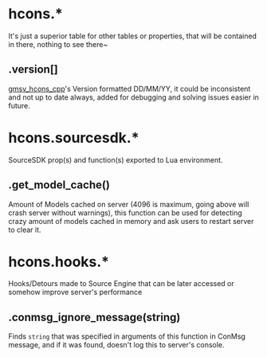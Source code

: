 # hcons.*
It's just a superior table for other tables or properties, that will be contained in there, nothing to see there~

## .version[]
[gmsv_hcons_cpp](https://github.com/shockpast/gmsv_hcons_cpp)'s Version formatted DD/MM/YY, it could be inconsistent and not up to date always, added for debugging and solving issues easier in future.

# hcons.sourcesdk.*
SourceSDK prop(s) and function(s) exported to Lua environment.

## .get_model_cache()
Amount of Models cached on server (4096 is maximum, going above will crash server without warnings), this function can be used for detecting crazy amount of models cached in memory and ask users to restart server to clear it.

# hcons.hooks.*
Hooks/Detours made to Source Engine that can be later accessed or somehow improve server's performance

## .conmsg_ignore_message(string)
Finds `string` that was specified in arguments of this function in ConMsg message, and if it was found, doesn't log this to server's console.